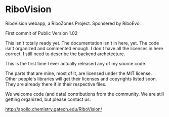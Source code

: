 RiboVision
==========

RiboVision webapp, a RiboZones Project. Sponsered by RiboEvo.

First commit of Public Version 1.02

This isn't totally ready yet. The documentation isn't in here, yet. The code isn't organized and commented enough. 
I don't have all the licenses in here correct. I still need to describe the backend archetecture. 

This is the first time I ever actually released any of my source code. 

The parts that are mine, most of it, are licensed under the MIT license. Other people's libraries will get their licenses and copyrights listed soon. 
They are already there if in their respective files. 

We welcome code (and data) contributions from the community. We are still getting organized, but please contact us.

http://apollo.chemistry.gatech.edu/RiboVision/
